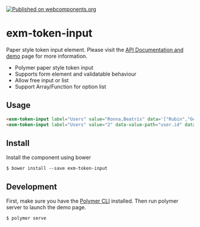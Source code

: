 [![Published on webcomponents.org](https://img.shields.io/badge/webcomponents.org-published-blue.svg)](https://beta.webcomponents.org/element/exmg/exm-token-input)

# exm-token-input

Paper style token input element. Please visit the [API Documentation and demo](http://exmg.github.io/exm-token-input/) page for more information.

* Polymer paper style token input
* Supports form element and validatable behaviour
* Allow free input or list
* Support Array/Function for option list

## Usage

<!---
```
<custom-element-demo>
  <template>
    <link rel="import" href="exm-token-input.html">
    <next-code-block></next-code-block>
  </template>
</custom-element-demo>
```
-->
```html
<exm-token-input label="Users" value="Ronna,Beatris" data='["Rubin","Gennie","Ronna","Jacquie","Norene","Beatris","Ginny","Tiesha","Leonore","Evonne"]'></exm-token-input>
<exm-token-input label="Users" value="2" data-value-path="user.id" data-label-path="user.name" data='[ { "user": {"id": "1", "name": "Rubin" } }, { "user": { "id": "2", "name": "Gennie" } }, {  "user": { "id": "3", "name": "Ronna" } }]'></exm-token-input>
```

## Install

Install the component using bower

```
$ bower install --save exm-token-input
```

## Development

First, make sure you have the [Polymer CLI](https://www.npmjs.com/package/polymer-cli) installed. Then run polymer server to launch the demo page.

```
$ polymer serve
```
